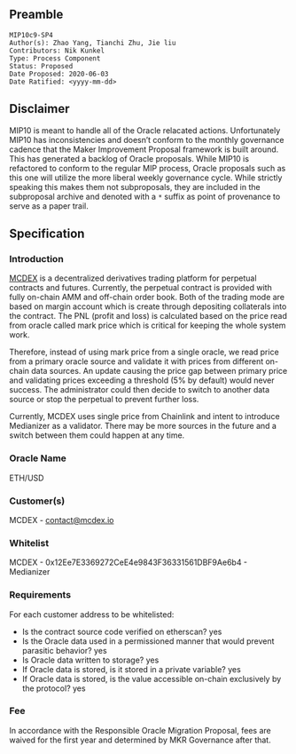 ## Preamble

```
MIP10c9-SP4
Author(s): Zhao Yang, Tianchi Zhu, Jie liu
Contributors: Nik Kunkel
Type: Process Component
Status: Proposed
Date Proposed: 2020-06-03
Date Ratified: <yyyy-mm-dd>
```

## Disclaimer
MIP10 is meant to handle all of the Oracle relacated actions. Unfortunately MIP10 has inconsistencies and doesn’t conform to the monthly governance cadence that the Maker Improvement Proposal framework is built around. This has generated a backlog of Oracle proposals. While MIP10 is refactored to conform to the regular MIP process, Oracle proposals such as this one will utilize the more liberal weekly governance cycle. While strictly speaking this makes them not subproposals, they are included in the subproposal archive and denoted with a `*` suffix as point of provenance to serve as a paper trail.

## Specification

### Introduction

[MCDEX](https://mcdex.io) is a decentralized derivatives trading platform for perpetual contracts and futures. Currently, the perpetual contract is provided with fully on-chain AMM and off-chain order book. Both of the trading mode are based on margin account which is create through depositing collaterals into the contract. The PNL (profit and loss) is calculated based on the price read from oracle called mark price which is critical for keeping the whole system work.

Therefore, instead of using mark price from a single oracle, we read price from a primary oracle source and validate it with prices from different on-chain data sources. An update causing the price gap between primary price and validating prices exceeding a threshold (5% by default) would never success. The administrator could then decide to switch to another data source or stop the perpetual to prevent further loss.

Currently, MCDEX uses single price from Chainlink and intent to introduce Medianizer as a validator. There may be more sources in the future and a switch between them could happen at any time.

### Oracle Name

ETH/USD

### Customer(s)

MCDEX - [contact@mcdex.io](mailto:contact@mcdex.io) 

### Whitelist

MCDEX - 0x12Ee7E3369272CeE4e9843F36331561DBF9Ae6b4 - Medianizer

### Requirements

For each customer address to be whitelisted:   
- Is the contract source code verified on etherscan? yes
- Is the Oracle data used in a permissioned manner that would prevent parasitic behavior? yes 
- Is Oracle data written to storage? yes
- If Oracle data is stored, is it stored in a private variable? yes
- If Oracle data is stored, is the value accessible on-chain exclusively by the protocol? yes

### Fee

In accordance with the Responsible Oracle Migration Proposal, fees are waived for the first year and determined by MKR Governance after that.